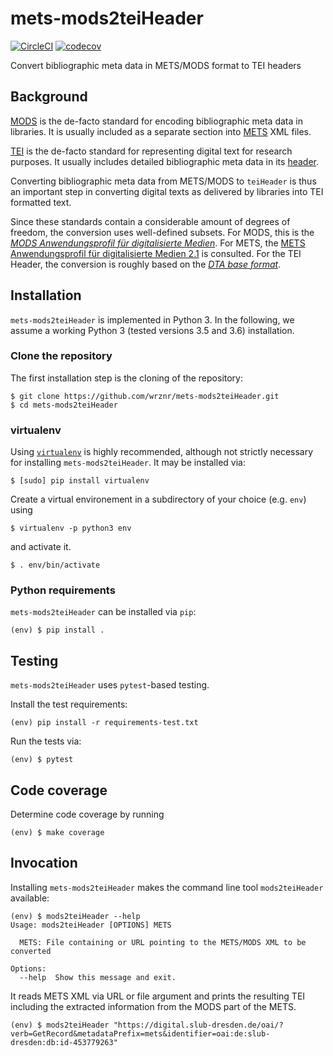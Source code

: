 # mets-mods2teiHeader

[![CircleCI](https://circleci.com/gh/wrznr/mets-mods2teiHeader.svg?style=svg)](https://circleci.com/gh/wrznr/mets-mods2teiHeader) [![codecov](https://codecov.io/gh/wrznr/mets-mods2teiHeader/branch/master/graph/badge.svg)](https://codecov.io/gh/wrznr/mets-mods2teiHeader)

Convert bibliographic meta data in METS/MODS format to TEI headers

## Background

[MODS](http://www.loc.gov/standards/mods/) is the de-facto standard for encoding bibliographic
meta data in libraries. It is usually included as a separate section into
[METS](http://www.loc.gov/standards/mets/) XML files.

[TEI](https://tei-c.org/) is the de-facto standard for representing digital text for research
purposes. It usually includes detailed bibliographic meta data in its
[header](https://tei-c.org/release/doc/tei-p5-doc/de/html/ref-teiHeader.html).

Converting bibliographic meta data from METS/MODS to `teiHeader` is thus an important step in
converting digital texts as delivered by libraries into TEI formatted text.

Since these standards contain a considerable amount of degrees of freedom, the conversion uses
well-defined subsets. For MODS, this is the
[*MODS Anwendungsprofil für digitalisierte Medien*](https://dfg-viewer.de/fileadmin/groups/dfgviewer/MODS-Anwendungsprofil_2.3.1.pdf).
For METS, the [METS Anwendungsprofil für digitalisierte Medien 2.1](https://www.zvdd.de/fileadmin/AGSDD-Redaktion/METS_Anwendungsprofil_2.1.pdf) is consulted.
For the TEI Header, the conversion is roughly based on the [*DTA base format*](https://github.com/deutschestextarchiv/dtabf).

## Installation
`mets-mods2teiHeader` is implemented in Python 3. In the following, we assume a working Python 3
(tested versions 3.5 and 3.6) installation.

### Clone the repository
The first installation step is the cloning of the repository:
```console
$ git clone https://github.com/wrznr/mets-mods2teiHeader.git
$ cd mets-mods2teiHeader
```

### virtualenv
Using [`virtualenv`](https://virtualenv.pypa.io/en/stable/) is highly recommended, although not strictly
necessary for installing `mets-mods2teiHeader`. It may be installed via:
```console
$ [sudo] pip install virtualenv
```
Create a virtual environement in a subdirectory of your choice (e.g. `env`) using
```console
$ virtualenv -p python3 env
```
and activate it.
```console
$ . env/bin/activate
```

### Python requirements

`mets-mods2teiHeader` can be installed via `pip`:

```console
(env) $ pip install .
```

## Testing

`mets-mods2teiHeader` uses `pytest`-based testing.

Install the test requirements:

```console
(env) pip install -r requirements-test.txt
```

Run the tests via:

```console
(env) $ pytest
```

## Code coverage

Determine code coverage by running

```console
(env) $ make coverage
```

## Invocation
Installing `mets-mods2teiHeader` makes the command line tool `mods2teiHeader` available:
```console
(env) $ mods2teiHeader --help
Usage: mods2teiHeader [OPTIONS] METS

  METS: File containing or URL pointing to the METS/MODS XML to be converted

Options:
  --help  Show this message and exit.
```
It reads METS XML via URL or file argument and prints the resulting TEI including the extracted information from the MODS part of the METS.
```console
(env) $ mods2teiHeader "https://digital.slub-dresden.de/oai/?verb=GetRecord&metadataPrefix=mets&identifier=oai:de:slub-dresden:db:id-453779263"
```
